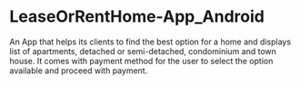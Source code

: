 # LeaseOrRentHome-App_Android
An App that helps its clients to find the best option for a home and displays list of apartments, detached or semi-detached, condominium and town house. It comes with payment method for the user to select the option available and proceed with payment.
